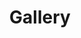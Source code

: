 ---
title: Gallery
cms_exclude: true

# View.
view: citation

# Optional header image (relative to `static/media/` folder).
banner:
  caption: ''
  image: ''
---